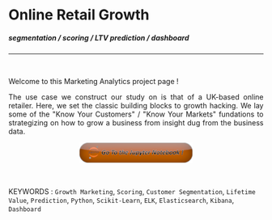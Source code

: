 # Online Retail Growth
##### segmentation / scoring / LTV prediction / dashboard

<span style="text-align: justify;">


<hr />
<br />

Welcome to this Marketing Analytics project page&nbsp;!

The use case we construct our study on is that of a UK-based online retailer. 
Here, we set the classic building blocks to growth hacking. 
We lay some of the "Know Your Customers" / "Know Your Markets" 
fundations to strategizing on how to grow a business
from insight dug from the business data.


</span>

<div style="width: 100%;">
    <center>
        <div>
            <a href="https://htmlpreview.github.io/?https://github.com/aurelienmorgan/online_retail_growth/blob/master/main.html?uncache=65645"
                target="self"><img align="center" alt="Jupyter Notebook" src="./images/jupyter_notebook.png?uncache=3669" height="40px" /></a>
        </div>
    </center>
</div>
<br />
<br />




KEYWORDS :
	```Growth Marketing```, ```Scoring```,
	```Customer Segmentation```, ```Lifetime Value```,
    ```Prediction```, ```Python```, ```Scikit-Learn```,
    ```ELK```, ```Elasticsearch```,
    ```Kibana```, ```Dashboard```